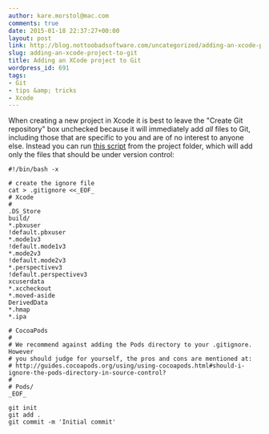 ```yaml
---
author: kare.morstol@mac.com
comments: true
date: 2015-01-18 22:37:27+00:00
layout: post
link: http://blog.nottoobadsoftware.com/uncategorized/adding-an-xcode-project-to-git/
slug: adding-an-xcode-project-to-git
title: Adding an XCode project to Git
wordpress_id: 691
tags:
- Git
- tips &amp; tricks
- Xcode
---
```


When creating a new project in Xcode it is best to leave the "Create Git repository" box unchecked because it will immediately add _all_ files to Git, including those that are specific to you and are of no interest to anyone else. Instead you can run [this script](https://gist.github.com/kareman/4f97459439804443cb87) from the project folder, which will add only the files that should be under version control:


    
    
    
    #!/bin/bash -x
    
    # create the ignore file
    cat > .gitignore <<_EOF_
    # Xcode
    #
    .DS_Store
    build/
    *.pbxuser
    !default.pbxuser
    *.mode1v3
    !default.mode1v3
    *.mode2v3
    !default.mode2v3
    *.perspectivev3
    !default.perspectivev3
    xcuserdata
    *.xccheckout
    *.moved-aside
    DerivedData
    *.hmap
    *.ipa
    
    # CocoaPods
    #
    # We recommend against adding the Pods directory to your .gitignore. However
    # you should judge for yourself, the pros and cons are mentioned at:
    # http://guides.cocoapods.org/using/using-cocoapods.html#should-i-ignore-the-pods-directory-in-source-control?
    #
    # Pods/
    _EOF_
    
    git init
    git add .
    git commit -m 'Initial commit'
    
    
